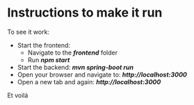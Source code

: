 # Instructions to make it run

To see it work: 
* Start the frontend:
    * Navigate to the *__frontend__* folder
    * Run *__npm start__*
* Start the backend: *__mvn spring-boot run__*
* Open your browser and navigate to: *__http://localhost:3000__*
* Open a new tab and again: *__http://localhost:3000__*

Et voilá
